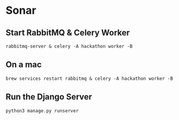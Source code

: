 # Sonar

## Start RabbitMQ & Celery Worker
```
rabbitmq-server & celery -A hackathon worker -B
```

## On a mac
```
brew services restart rabbitmq & celery -A hackathon worker -B
```

## Run the Django Server
```
python3 manage.py runserver
```